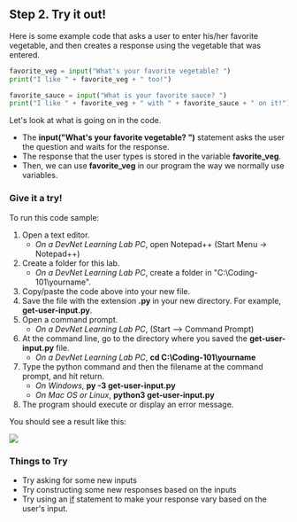 ## Step 2. Try it out!
Here is some example code that asks a user to enter his/her favorite vegetable, and then creates a response using the vegetable that was entered.

```python
favorite_veg = input("What's your favorite vegetable? ")
print("I like " + favorite_veg + " too!")

favorite_sauce = input("What is your favorite sauce? ")
print("I like " + favorite_veg + " with " + favorite_sauce + " on it!")

```
Let's look at what is going on in the code.

* The **input("What's your favorite vegetable? ")** statement asks the user the question and waits for the response.
* The response that the user types is stored in the variable **favorite_veg**.
* Then, we can use **favorite_veg** in our program the way we normally use variables.

### Give it a try!

To run this code sample:
1. Open a text editor. 
    * *On a DevNet Learning Lab PC*, open Notepad++ (Start Menu -> Notepad++)
3. Create a folder for this lab.
    * *On a DevNet Learning Lab PC*, create a folder in "C:\Coding-101\yourname".
6. Copy/paste the code above into your new file.
7. Save the file with the extension **.py** in your new directory.  For example, **get-user-input.py**.
8. Open a command prompt.
    * *On a DevNet Learning Lab PC*, (Start --> Command Prompt)
9. At the command line, go to the directory where you saved the **get-user-input.py** file.
    * *On a DevNet Learning Lab PC*, **cd C:\Coding-101\yourname**
10. Type the python command and then the filename at the command prompt, and hit return.
    * *On Windows*, **py -3 get-user-input.py**
    * *On Mac OS or Linux*, **python3 get-user-input.py**
11. The program should execute or display an error message.

You should see a result like this:

![](/posts/files/coding-203-getting-input/step2-results.jpg)

### Things to Try
* Try asking for some new inputs
* Try constructing some new responses based on the inputs
* Try using an [if](https://docs.python.org/3.4/reference/compound_stmts.html#if) statement to make your response vary based on the user's input.